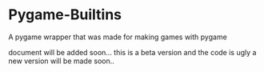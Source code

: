 # Pygame-Builtins

A pygame wrapper that was made for making games with pygame

document will be added soon...
this is a beta version and the code is ugly a new version will be made soon..

